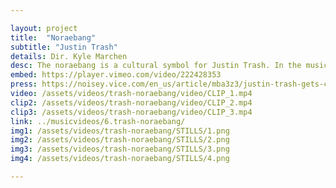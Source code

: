 ```yaml
---

layout: project
title:  "Noraebang"
subtitle: "Justin Trash"
details: Dir. Kyle Marchen
desc: The noraebang is a cultural symbol for Justin Trash. In the music video for “Noraebang” we look inside and drown in the atmosphere (and soju).<br><br>The video is set purely in and around a karaoke, where Justin and his crew (Uptown Boy Band) turn loose. An over saturated palette mirrors the video’s tone to a tee.<br><br>"The direct translation to 'Noraebang' is 'Karaoke room. It's a huge part of Asian culture that everybody experiences differently and [this video] is just showing everybody how I experience it."<br><br>- Justin Trash
embed: https://player.vimeo.com/video/222428353
press: https://noisey.vice.com/en_us/article/mba3z3/justin-trash-gets-comfortably-buck-in-the-noraebang
video: /assets/videos/trash-noraebang/video/CLIP_1.mp4
clip2: /assets/videos/trash-noraebang/video/CLIP_2.mp4
clip3: /assets/videos/trash-noraebang/video/CLIP_3.mp4
link: ../musicvideos/6.trash-noraebang/
img1: /assets/videos/trash-noraebang/STILLS/1.png
img2: /assets/videos/trash-noraebang/STILLS/2.png
img3: /assets/videos/trash-noraebang/STILLS/3.png
img4: /assets/videos/trash-noraebang/STILLS/4.png

---
```


